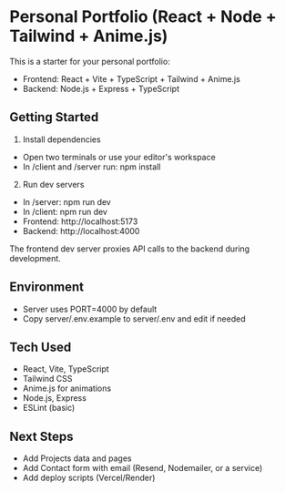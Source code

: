 # Personal Portfolio (React + Node + Tailwind + Anime.js)

This is a starter for your personal portfolio:
- Frontend: React + Vite + TypeScript + Tailwind + Anime.js
- Backend: Node.js + Express + TypeScript

## Getting Started

1) Install dependencies
- Open two terminals or use your editor's workspace
- In /client and /server run:
  npm install

2) Run dev servers
- In /server:
  npm run dev
- In /client:
  npm run dev
- Frontend: http://localhost:5173
- Backend: http://localhost:4000

The frontend dev server proxies API calls to the backend during development.

## Environment
- Server uses PORT=4000 by default
- Copy server/.env.example to server/.env and edit if needed

## Tech Used
- React, Vite, TypeScript
- Tailwind CSS
- Anime.js for animations
- Node.js, Express
- ESLint (basic)

## Next Steps
- Add Projects data and pages
- Add Contact form with email (Resend, Nodemailer, or a service)
- Add deploy scripts (Vercel/Render)